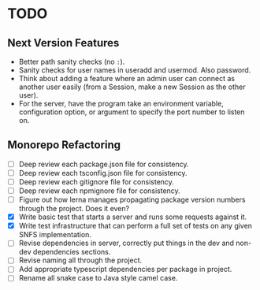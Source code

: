 # TODO

## Next Version Features

* Better path sanity checks (no `:`).
* Sanity checks for user names in useradd and usermod. Also password.
* Think about adding a feature where an admin user can connect as another user easily
  (from a Session, make a new Session as the other user).
* For the server, have the program take an environment variable, configuration
  option, or argument to specify the port number to listen on.

## Monorepo Refactoring

* [ ] Deep review each package.json file for consistency.
* [ ] Deep review each tsconfig.json file for consistency.
* [ ] Deep review each gitignore file for consistency.
* [ ] Deep review each npmignore file for consistency.
* [ ] Figure out how lerna manages propagating package version numbers through the project. Does it even?
* [x] Write basic test that starts a server and runs some requests against it.
* [x] Write test infrastructure that can perform a full set of tests on any given SNFS implementation.
* [ ] Revise dependencies in server, correctly put things in the dev and non-dev dependencies sections.
* [ ] Revise naming all through the project.
* [ ] Add appropriate typescript dependencies per package in project.
* [ ] Rename all snake case to Java style camel case.
